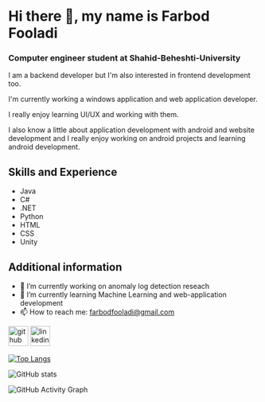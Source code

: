 # Hi there 👋, my name is Farbod Fooladi
### Computer engineer student at Shahid-Beheshti-University
I am a backend developer but I'm also interested in frontend development too.

I'm currently working a windows application and web application developer.

I really enjoy learning UI/UX and working with them.

I also know a little about application development with android and website development and I really enjoy working on android projects and learning android development.

## Skills and Experience
  * Java
  * C#
  * .NET
  * Python
  * HTML
  * CSS
  * Unity
 
 ## Additional information
- 🔭 I’m currently working on anomaly log detection reseach 
- 🌱 I’m currently learning Machine Learning and web-application development
- 📫 How to reach me: farbodfooladi@gmail.com 


[<img src='https://cdn.jsdelivr.net/npm/simple-icons@3.0.1/icons/github.svg' alt='github' height='40'>](https://github.com/farbodfld)  [<img src='https://cdn.jsdelivr.net/npm/simple-icons@3.0.1/icons/linkedin.svg' alt='linkedin' height='40'>](https://www.linkedin.com/in/farbod-fooladi-379783249/)  

<!--
[![trophy](https://github-profile-trophy.vercel.app/?username=farbodfld)](https://github.com/ryo-ma/github-profile-trophy)
-->

[![Top Langs](https://github-readme-stats.vercel.app/api/top-langs/?username=farbodfld&theme=dark)](https://github.com/anuraghazra/github-readme-stats)

![GitHub stats](https://github-readme-stats.vercel.app/api?username=farbodfld&show_icons=true&theme=radical)  

![GitHub Activity Graph](https://activity-graph.herokuapp.com/graph?username=farbodfld)  

